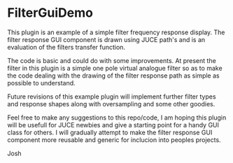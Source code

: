 # FilterGuiDemo
This plugin is an example of a simple filter frequency response display. 
The filter response GUI component is drawn using JUCE path's and is an evaluation of the filters transfer function. 

The code is basic and could do with some improvements. At present the filter in this plugin is a simple one pole 
virtual analogue filter so as to make the code dealing with the drawing of the filter response path as simple as 
possible to understand. 

Future revisions of this example plugin will implement further filter types and response shapes along with oversampling
and some other goodies. 

Feel free to make any suggestions to this repo/code, I am hoping this plugin will be usefull for JUCE newbies and give a 
starting point for a handy GUI class for others. I will gradually attempt to make the filter response GUI component more
reusable and generic for inclucion into peoples projects. 

Josh 
